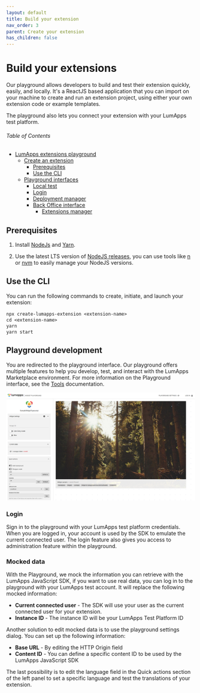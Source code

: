 ```yaml
---
layout: default
title: Build your extension
nav_order: 3
parent: Create your extension
has_children: false
---
```


# Build your extensions

Our playground allows developers to build and test their extension quickly, easily, and locally. It's a ReactJS based application that you can import on your machine to create and run an extension project, using either your own extension code or example templates.

The playground also lets you connect your extension with your LumApps test platform.

<h6>Table of Contents</h6>

-   [LumApps extensions playground](#lumapps-extensions-playground)
    -   [Create an extension](#create-an-extension)
        -   [Prerequisites](#prerequisites)
        -   [Use the CLI](#use-the-cli)
    -   [Playground interfaces](#playground-interfaces)
        -   [Local test](#local-test)
        -   [Login](#login)
        -   [Deployment manager](#deployment-manager)
        -   [Back Office interface](#back-office-interface)
            -   [Extensions manager](#extensions-manager)

## Prerequisites

1.  Install [NodeJs](https://nodejs.org/) and [Yarn](https://yarnpkg.com/).

2.  Use the latest LTS version of [NodeJS releases](https://nodejs.org/en/about/releases/), you can use tools like [n](https://github.com/tj/n) or [nvm](https://github.com/nvm-sh/nvm) to easily manage your NodeJS versions.

## Use the CLI

You can run the following commands to create, initiate, and launch your extension:

```shell
npx create-lumapps-extension <extension-name>
cd <extension-name>
yarn
yarn start
```

## Playground development

You are redirected to the playground interface. Our playground offers multiple features to help you develop, test, and interact with the LumApps Marketplace environment. For more information on the Playground interface, see the [Tools](../tools/index.md) documentation.

![LumApps Extensions Playground](Playground.png "LumApps Extensions Playground")

### Login

Sign in to the playground with your LumApps test platform credentials. When you are logged in, your account is used by the SDK to emulate the current connected user. The login feature also gives you access to administration feature within the playground.


### Mocked data

With the Playground, we mock the information you can retrieve with the LumApps JavaScript SDK, if you want to use real data, you can log in to the playground with your LumApps test account. It will replace the following mocked information:
 -  **Current connected user** - The SDK will use your user as the current connected user for your extension.
 -  **Instance ID** - The instance ID will be your LumApps Test Platform ID

Another solution to edit mocked data is to use the playground settings dialog. You can set up the following information:
 - **Base URL** - By editing the HTTP Origin field
 - **Content ID** - You can define a specific content ID to be used by the LumApps JavaScript SDK

The last possibility is to edit the language field in the Quick actions section of the left panel to set a specific language and test the translations of your extension.

